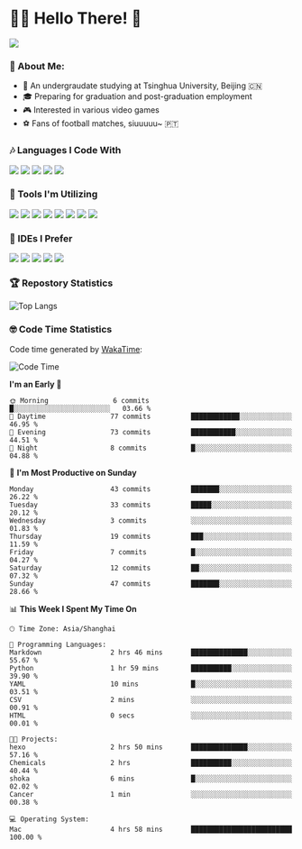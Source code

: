 # 😶‍🌫️ Hello There! 🤩
![](Walt.jpeg)
### 🫣 About Me:

- 🏫 An undergraudate studying at Tsinghua University, Beijing 🇨🇳
- 🎓 Preparing for graduation and post-graduation employment
- 🎮 Interested in various video games
- ⚽ Fans of football matches, siuuuuu~ 🇵🇹

### 🎶 Languages I Code With

![](https://img.shields.io/badge/Python-purple?logo=python) ![](https://img.shields.io/badge/C++-blue?logo=cplusplus) ![](https://img.shields.io/badge/Typescript-darkblue?logo=typescript) ![](https://img.shields.io/badge/Javascript-orange?logo=javascript) ![](https://img.shields.io/badge/Rust-yellow?logo=rust) 

### 👀 Tools I'm Utilizing

![](https://img.shields.io/badge/Pytorch-darkred?logo=pytorch) ![](https://img.shields.io/badge/Torch_Geometric-red?logo=pyg) ![](https://img.shields.io/badge/Jupyter-yellow?logo=jupyter) ![](https://img.shields.io/badge/OpenCV-blue?logo=opencv) ![](https://img.shields.io/badge/React-darkblue?logo=react) ![](https://img.shields.io/badge/mysql-3C5280?logo=Mysql) ![](https://img.shields.io/badge/OpenAI-green?logo=openai) ![](https://img.shields.io/badge/Node.JS-darkgreen?logo=nodedotjs) 

### 🤔 IDEs I Prefer

![](https://img.shields.io/badge/Visual_Studio-darkpink?logo=visualstudio) ![](https://img.shields.io/badge/VSCode-blue?logo=visualstudiocode) ![](https://img.shields.io/badge/Ps-darkblue?logo=adobephotoshop) ![](https://img.shields.io/badge/Pr-purple?logo=adobepremierepro) ![](https://img.shields.io/badge/Office-red?logo=microsoft)

### 🏆 Repostory Statistics

![Top Langs](https://github-readme-stats.vercel.app/api/top-langs/?username=EkkoXiao&layout=compact&hide=html)

### 🤓 Code Time Statistics

Code time generated by [WakaTime](https://wakatime.com/):

<!--START_SECTION:waka-->
![Code Time](http://img.shields.io/badge/Code%20Time-186%20hrs%203%20mins-blue)

**I'm an Early 🐤** 

```text
🌞 Morning                6 commits           █░░░░░░░░░░░░░░░░░░░░░░░░   03.66 % 
🌆 Daytime                77 commits          ████████████░░░░░░░░░░░░░   46.95 % 
🌃 Evening                73 commits          ███████████░░░░░░░░░░░░░░   44.51 % 
🌙 Night                  8 commits           █░░░░░░░░░░░░░░░░░░░░░░░░   04.88 % 
```
📅 **I'm Most Productive on Sunday** 

```text
Monday                   43 commits          ███████░░░░░░░░░░░░░░░░░░   26.22 % 
Tuesday                  33 commits          █████░░░░░░░░░░░░░░░░░░░░   20.12 % 
Wednesday                3 commits           ░░░░░░░░░░░░░░░░░░░░░░░░░   01.83 % 
Thursday                 19 commits          ███░░░░░░░░░░░░░░░░░░░░░░   11.59 % 
Friday                   7 commits           █░░░░░░░░░░░░░░░░░░░░░░░░   04.27 % 
Saturday                 12 commits          ██░░░░░░░░░░░░░░░░░░░░░░░   07.32 % 
Sunday                   47 commits          ███████░░░░░░░░░░░░░░░░░░   28.66 % 
```


📊 **This Week I Spent My Time On** 

```text
🕑︎ Time Zone: Asia/Shanghai

💬 Programming Languages: 
Markdown                 2 hrs 46 mins       ██████████████░░░░░░░░░░░   55.67 % 
Python                   1 hr 59 mins        ██████████░░░░░░░░░░░░░░░   39.90 % 
YAML                     10 mins             █░░░░░░░░░░░░░░░░░░░░░░░░   03.51 % 
CSV                      2 mins              ░░░░░░░░░░░░░░░░░░░░░░░░░   00.91 % 
HTML                     0 secs              ░░░░░░░░░░░░░░░░░░░░░░░░░   00.01 % 

🐱‍💻 Projects: 
hexo                     2 hrs 50 mins       ██████████████░░░░░░░░░░░   57.16 % 
Chemicals                2 hrs               ██████████░░░░░░░░░░░░░░░   40.44 % 
shoka                    6 mins              █░░░░░░░░░░░░░░░░░░░░░░░░   02.02 % 
Cancer                   1 min               ░░░░░░░░░░░░░░░░░░░░░░░░░   00.38 % 

💻 Operating System: 
Mac                      4 hrs 58 mins       █████████████████████████   100.00 % 
```


<!--END_SECTION:waka-->
<!--
**EkkoXiao/EkkoXiao** is a ✨ _special_ ✨ repository because its `README.md` (this file) appears on your GitHub profile.

Here are some ideas to get you started:

- 🔭 I’m currently working on ...
- 🌱 I’m currently learning ...
- 👯 I’m looking to collaborate on ...
- 🤔 I’m looking for help with ...
- 💬 Ask me about ...
- 📫 How to reach me: ...
- 😄 Pronouns: ...
- ⚡ Fun fact: ...
-->

